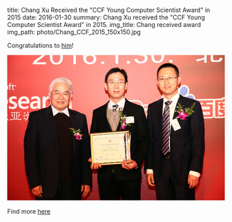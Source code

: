 title: Chang Xu Received the "CCF Young Computer Scientist Award" in 2015
date: 2016-01-30
summary: Chang Xu received the "CCF Young Computer Scientist Award" in 2015.
img_title: Chang received award
img_path: photo/Chang_CCF_2015_150x150.jpg

Congratulations to [him](http://cs.nju.edu.cn/changxu/)!


![](/static/photo/Chang_CCF_2015.jpg)


Find more [here](http://www.ccf.org.cn/sites/ccf/xhdtnry.jsp?contentId=2914672394592)
